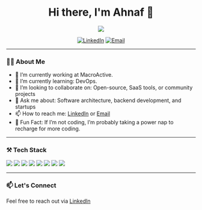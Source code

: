 <h1 align="center">Hi there, I'm Ahnaf 👋</h1>

<p align="center">
  <img src="https://readme-typing-svg.herokuapp.com/?lines=Software+Engineer;Backend+Developer;Tech+Explorer;Open+Source+Contributor&center=true&width=500&height=45">
</p>

<p align="center">
  <a href="[https://www.linkedin.com/in/yourprofile](https://www.linkedin.com/in/ahnafahamed/)" target="_blank"><img alt="LinkedIn" src="https://img.shields.io/badge/LinkedIn-blue?logo=linkedin"></a>
  <a href="mailto:ahnafahamed4@gmail.com"><img alt="Email" src="https://img.shields.io/badge/Email-D14836?style=flat&logo=gmail&logoColor=white"></a>
</p>

---

### 🧑‍💻 About Me

- 🔭 I’m currently working at MacroActive.
- 🌱 I’m currently learning: DevOps.
- 👯 I’m looking to collaborate on: Open-source, SaaS tools, or community projects
- 💬 Ask me about: Software architecture, backend development, and startups
- 📫 How to reach me: [LinkedIn](https://www.linkedin.com/in/ahnafahamed) or [Email](mailto:ahnafahamed4@gmail.com)
- 🧠 Fun Fact: If I’m not coding, I’m probably taking a power nap to recharge for more coding.

---

### ⚒️ Tech Stack

<p>
  <img src="https://img.shields.io/badge/TypeScript-3178C6?style=for-the-badge&logo=typescript&logoColor=white"/>
  <img src="https://img.shields.io/badge/React-20232A?style=for-the-badge&logo=react&logoColor=61DAFB"/>
  <img src="https://img.shields.io/badge/Vue.js-35495E?style=for-the-badge&logo=vue.js&logoColor=4FC08D"/>
  <img src="https://img.shields.io/badge/JavaScript-F7DF1E?style=for-the-badge&logo=javascript&logoColor=black"/>
  <img src="https://img.shields.io/badge/CSS3-1572B6?style=for-the-badge&logo=css3&logoColor=white"/>
  <img src="https://img.shields.io/badge/Node.js-339933?style=for-the-badge&logo=node.js&logoColor=white"/>
  <img src="https://img.shields.io/badge/Docker-2496ED?style=for-the-badge&logo=docker&logoColor=white"/>
  <img src="https://img.shields.io/badge/AWS-232F3E?style=for-the-badge&logo=amazon-aws&logoColor=white"/>
</p>

---


### 📫 Let's Connect

Feel free to reach out via [LinkedIn](https://www.linkedin.com/in/ahnafahamed)
